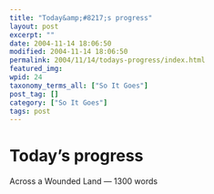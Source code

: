 ```yaml
---
title: "Today&amp;#8217;s progress"
layout: post
excerpt: ""
date: 2004-11-14 18:06:50
modified: 2004-11-14 18:06:50
permalink: 2004/11/14/todays-progress/index.html
featured_img: 
wpid: 24
taxonomy_terms_all: ["So It Goes"]
post_tag: []
category: ["So It Goes"]
tags: post
---
```


# Today&#8217;s progress

Across a Wounded Land — 1300 words